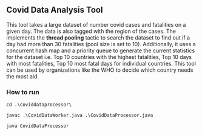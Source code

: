## Covid Data Analysis Tool
This tool takes a large dataset of number covid cases and fatalities on a given day. The data is also tagged with the region of the cases. The implements the **thread pooling** tactic to search the dataset to find out if a day had more than 30 fatalities (pool size is set to 10). Additionally, it uses a concurrent hash map and a priority queue to generate the current statistics for the dataset i.e. Top 10 countries with the highest fatalities, Top 10 days with most fatalities, Top 10 most fatal days for individual countries. This tool can be used by organizations like the WHO to decide which country needs the most aid. 

### How to run 
`cd .\coviddataprocessor\`

`javac .\CovidDataWorker.java .\CovidDataProcessor.java`

`java CovidDataProcessor`
